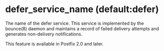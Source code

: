 # defer_service_name (default:defer) 


The name of the defer service. This service is implemented by the
bounce(8) daemon and maintains a record
of failed delivery attempts and generates non-delivery notifications.



This feature is available in Postfix 2.0 and later.



